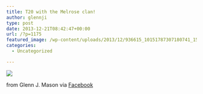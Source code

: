 ```yaml
---
title: T20 with the Melrose clan!
author: glennji
type: post
date: 2013-12-21T08:42:47+00:00
url: /?p=1175
featured_image: /wp-content/uploads/2013/12/936615_10151787307180741_1582834695_n.jpg
categories:
  - Uncategorized

---
```

<div>
  <img src='/wp-content/uploads/2013/12/936615_10151787307180741_1582834695_n.jpg' style='max-width:600px;' /></p> 
  
  <div>
    from Glenn J. Mason via <a href="https://www.facebook.com/photo.php?fbid=10151787307180741&#038;set=a.10150907445480741.408542.551785740&#038;type=1">Facebook</a>
  </div>
</div>
